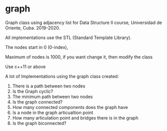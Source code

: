 # graph
Graph class using adjacency list for Data Structure II course, Universidad de Oriente, Cuba. 2019-2020.

All implementations use the STL (Standard Template Library).

The nodes start in 0 (0-index),

Maximum of nodes is 1000, if you want change it, then modify the class

Use c++11 or above

A lot of Implementations using the graph class created:
1. There is a path between two nodes
2. Is the Graph cyclic?
3. The minimum path between two nodes
4. Is the graph connected?
5. How many connected components does the graph have
6. Is a node in the graph articualtion point
7. How many articulation point and bridges there is in the graph
8. Is the graph biconnected?
